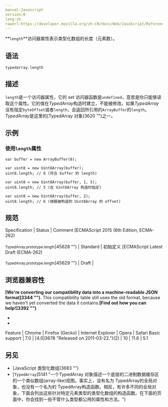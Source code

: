 ```yaml
---
manual:Javascript
version:0
lang:zh
rawUrl:https://developer.mozilla.org/zh-CN/docs/Web/JavaScript/Reference/Global_Objects/TypedArray/length#
---
```






**`length`**访问器属性表示类型化数组的长度（元素数）。


## 语法<a name="语法"></a>

```
typedarray.length
```

## 描述<a name="描述"></a>


`length`是一个访问器属性，它的 set 访问器函数是`undefined`，意思是你只能够读取这个属性。它的值在*TypedArray*构造时建立，不能被修改。如果*TypedArray*没有指定`byteOffset`或者`length`，会返回所引用的`ArrayBuffer`的`length`。*TypedArray*是这里的[TypedArray 对象]3620 "")之一。


## 示例<a name="示例"></a>

### 使用`length`属性<a name="使用length_属性"></a>

```
var buffer = new ArrayBuffer(8);

var uint8 = new Uint8Array(buffer);
uint8.length; // 8 (符合 buffer 的 length)

var uint8 = new Uint8Array(buffer, 1, 5);
uint8.length; // 5 (在 Uint8Array 构造时指定)

var uint8 = new Uint8Array(buffer, 2);
uint8.length; // 6 (根据被构造的 Uint8Array 的 offset)
```

## 规范<a name="规范"></a>

Specification | Status | Comment 
[ECMAScript 2015 (6th Edition, ECMA-262)<br></br><small>TypedArray.prototype.length</small>]45628 "") | Standard | 初始定义 
[ECMAScript Latest Draft (ECMA-262)<br></br><small>TypedArray.prototype.length</small>]45629 "") | Draft |  


## 浏览器兼容性<a name="浏览器兼容性"></a>


**[We&#39;re converting our compatibility data into a machine-readable JSON format]3344 "")**. This compatibility table still uses the old format, because we haven&#39;t yet converted the data it contains.**[Find out how you can help!]3392 "")**


* 
* 

Feature | Chrome | Firefox (Gecko) | Internet Explorer | Opera | Safari 
Basic support | 7.0 | [4.0]3678 "Released on 2011-03-22.")(2) | 10 | 11.6 | 5.1 




## 另见<a name="另见"></a>

* [JavaScript 类型化数组]3683 "")
* [`TypedArray`]5141 "一个TypedArray 对象描述一个底层的二进制数据缓存区的一个类似数组(array-like)视图。事实上，没有名为 TypedArray的全局对象，也没有一个名为的 TypedArray构造函数。相反，有许多不同的全局对象，下面会列出这些针对特定元素类型的类型化数组的构造函数。在下面的页面中，你会找到一些不管什么类型都公用的属性和方法。")




